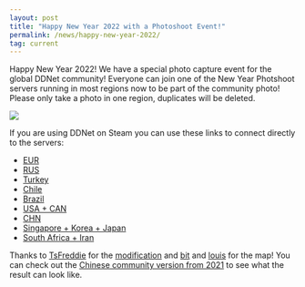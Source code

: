 ```yaml
---
layout: post
title: "Happy New Year 2022 with a Photoshoot Event!"
permalink: /news/happy-new-year-2022/
tag: current
---
```


Happy New Year 2022! We have a special photo capture event for the global DDNet community! Everyone can join one of the New Year Photshoot servers running in most regions now to be part of the community photo! Please only take a photo in one region, duplicates will be deleted.

<img class="demo" src="/newyear.png" />

If you are using DDNet on Steam you can use these links to connect directly to the servers:

- [EUR](steam://run/412220//ger2.ddnet.org:8297)
- [RUS](steam://run/412220//rus4.ddnet.org:8297)
- [Turkey](steam://run/412220//tur2.ddnet.org:8297)
- [Chile](steam://run/412220//chl2.ddnet.org:8297)
- [Brazil](steam://run/412220//bra3.ddnet.org:8297)
- [USA + CAN](steam://run/412220//usa1.ddnet.org:8297)
- [CHN](steam://run/412220//chn1.ddnet.org:8297)
- [Singapore + Korea + Japan](steam://run/412220//sgp2.ddnet.org:8297)
- [South Africa + Iran](steam://run/412220//zaf2.ddnet.org:8297)

Thanks to [TsFreddie](https://github.com/TsFreddie) for the [modification](https://github.com/TeeworldsCN/MomentCap) and [bit](https://ddnet.org/mappers/bit/) and [louis](https://ddnet.tw/mappers/louis/) for the map! You can check out the [Chinese community version from 2021](https://teeworldscn.github.io/EventScreenshots/2021newyear/) to see what the result can look like.
